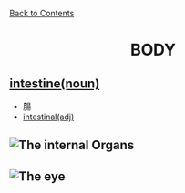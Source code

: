 ﻿[Back to Contents](../README.md)

<h1 style="text-align: center;">BODY</h1>


## [intestine(noun)](https://www.oxfordlearnersdictionaries.com/definition/english/intestine)
- 腸
- [intestinal(adj)](https://www.oxfordlearnersdictionaries.com/definition/english/intestinal)



## ![The internal Organs](https://www.oxfordlearnersdictionaries.com/media/english/fullsize/i/int/inter/internal_organs.png "Internal Organs")
## ![The eye](https://www.oxfordlearnersdictionaries.com/media/english/fullsize/b/bod/body_/body_eye.png "The eye")
